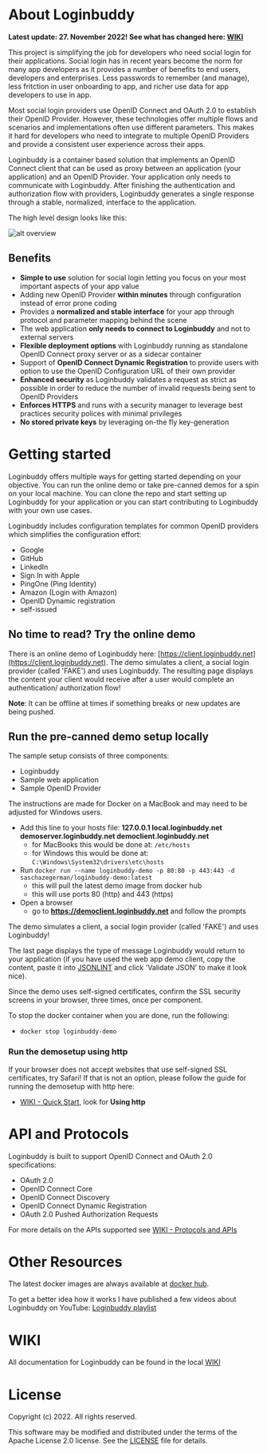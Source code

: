 # About Loginbuddy 

**Latest update: 27. November 2022! See what has changed here: [WIKI](https://github.com/SaschaZeGerman/loginbuddy/wiki/Latest-and-Greatest)**

This project is simplifying the job for developers who need social login for their applications. Social login has in recent years become the norm for many app developers as it provides a number of benefits to end users, developers and enterprises. Less passwords to remember (and manage), less fritction in user onboarding to app, and richer use data for app developers to use in app.

Most social login providers use OpenID Connect and OAuth 2.0 to establish their OpenID Provider. However, these technologies offer multiple flows and scenarios and implementations often use different parameters. This makes it hard for developers who need to integrate to multiple OpenID Providers and provide a consistent user experience across their apps. 

Loginbuddy is a container based solution that implements an OpenID Connect client that can be used as proxy between an application (your application) and an OpenID Provider. Your application only needs to communicate with Loginbuddy. After finishing the authentication and authorization flow with providers, Loginbuddy generates a single response through a stable, normalized, interface to the application.

The high level design looks like this:

![alt overview](doc/simple_overview_01.png)

## Benefits

* **Simple to use** solution for social login letting you focus on your most important aspects of your app value 
* Adding new OpenID Provider **within minutes** through configuration instead of error prone coding 
* Provides a **normalized and stable interface** for your app through protocol and parameter mapping behind the scene
* The web application **only needs to connect to Loginbuddy** and not to external servers
* **Flexible deployment options** with Loginbuddy running as standalone OpenID Connect proxy server or as a sidecar container
* Support of **OpenID Connect Dynamic Registration** to provide users with option to use the OpenID Configuration URL of their own provider
* **Enhanced security** as Loginbuddy validates a request as strict as possible in order to reduce the number of invalid requests being sent to OpenID Providers
* **Enforces HTTPS** and runs with a security manager to leverage best practices security polices with minimal privileges
* **No stored private keys** by leveraging on-the fly key-generation

# Getting started 

Loginbuddy offers multiple ways for getting started depending on your objective. You can run the online demo or take pre-canned demos for a spin on your local machine. You can clone the repo and start setting up Loginbuddy for your application or you can start contributing to Loginbuddy with your own use cases. 

Loginbuddy includes configuration templates for common OpenID providers which simplifies the configuration effort:

- Google
- GitHub
- LinkedIn
- Sign In with Apple
- PingOne (Ping Identity)
- Amazon (Login with Amazon)
- OpenID Dynamic registration
- self-issued

## No time to read? Try the online demo

There is an online demo of Loginbuddy here: [https://client.loginbuddy.net](https://client.loginbuddy.net).
The demo simulates a client, a social login provider (called 'FAKE') and uses Loginbuddy. The resulting page displays the content your client would receive after
a user would complete an authentication/ authorization flow!

**Note**: It can be offline at times if something breaks or new updates are being pushed.

## Run the pre-canned demo setup locally 

The sample setup consists of three components:
- Loginbuddy
- Sample web application
- Sample OpenID Provider

The instructions are made for Docker on a MacBook and may need to be adjusted for Windows users.

- Add this line to your hosts file: **127.0.0.1 local.loginbuddy.net demoserver.loginbuddy.net democlient.loginbuddy.net**
  - for MacBooks this would be done at: `/etc/hosts`
  - for Windows this would be done at: `C:\Windows\System32\drivers\etc\hosts`
- Run `docker run --name loginbuddy-demo -p 80:80 -p 443:443 -d saschazegerman/loginbuddy-demo:latest`
  - this will pull the latest demo image from docker hub
  - this will use ports 80 (http) and 443 (https)
- Open a browser
  - go to **https://democlient.loginbuddy.net** and follow the prompts

The demo simulates a client, a social login provider (called 'FAKE') and uses Loginbuddy!

The last page displays the type of message Loginbuddy would return to your application (if you have used the web app demo client, copy the content, paste it into [JSONLINT](https://jsonlint.com) and click 'Validate JSON' to make it look nice).

Since the demo uses self-signed certificates, confirm the SSL security screens in your browser, three times, once per component. 

To stop the docker container when you are done, run the following:

- `docker stop loginbuddy-demo`

### Run the demosetup using http

If your browser does not accept websites that use self-signed SSL certificates, try Safari!
If that is not an option, please follow the guide for running the demosetup with http here:
- [WIKI - Quick Start](https://github.com/SaschaZeGerman/loginbuddy/wiki/Quick-Start), look for **Using http**

# API and Protocols 

Loginbuddy is built to support OpenID Connect and OAuth 2.0 specifications:

* OAuth 2.0
* OpenID Connect Core
* OpenID Connect Discovery
* OpenID Connect Dynamic Registration
* OAuth 2.0 Pushed Authorization Requests

For more details on the APIs supported see [WIKI - Protocols and APIs](https://github.com/SaschaZeGerman/loginbuddy/wiki/Protocols-and-APIs)

# Other Resources

The latest docker images are always available at [docker hub](https://hub.docker.com/search?q=loginbuddy&type=image).

To get a better idea how it works I have published a few videos about Loginbuddy on YouTube: [Loginbuddy playlist](https://www.youtube.com/playlist?list=PLcX_9uDXp_CR5vXTT8lxI94x7Esl8O78E)

# WIKI

All documentation for Loginbuddy can be found in the local [WIKI](https://github.com/SaschaZeGerman/loginbuddy/wiki/HOME)

# License

Copyright (c) 2022. All rights reserved.

This software may be modified and distributed under the terms of the Apache License 2.0 license. See the [LICENSE](/LICENSE) file for details.